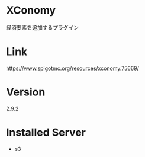 # XConomy
経済要素を追加するプラグイン

# Link
https://www.spigotmc.org/resources/xconomy.75669/

# Version
2.9.2

# Installed Server
- s3
